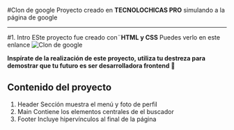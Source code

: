 #Clon de google
Proyecto creado en **TECNOLOCHICAS PRO** simulando a la página de google
**************************************************************************
#1. Intro
ESte proyecto fue creado con¨**HTML y CSS**
Puedes verlo en este enlance
![Clon de google](https://www.linuxadictos.com/wp-content/uploads/Google-en-Firefox.png)

**Inspírate de la realización de este proyecto, utiliza tu destreza para demostrar que tu futuro es ser desarrolladora frontend 💪**

## Contenido del proyecto 
1. Header
Sección muestra el menú y foto de perfil
2. Main
Contiene los elementos centrales de el buscador
3. Footer
Incluye hipervínculos al final de la página


